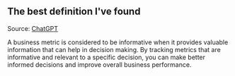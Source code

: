 ## The best definition I've found
Source: [ChatGPT](https://chat.openai.com)

A business metric is considered to be informative when it provides valuable information that can help in decision making. By tracking metrics that are informative and relevant to a specific decision, you can make better informed decisions and improve overall business performance.